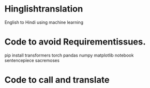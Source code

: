 # Hinglishtranslation
English to Hindi using machine learning


# Code to avoid Requirementissues.
pip install transformers torch pandas numpy matplotlib notebook sentencepiece sacremoses

# Code to call and translate 

